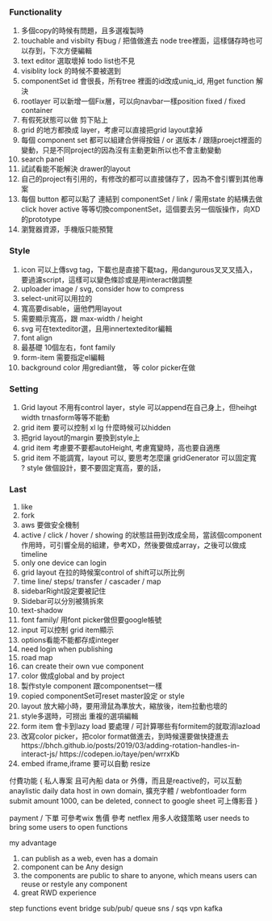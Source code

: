 ### Functionality

<ol>
<li>多個copy的時候有問題，且多選複製時</li>
<li>touchable and visbilty 有bug / 把值做進去 node tree裡面，這樣儲存時也可以存到，下次方便編輯</li>
<li>text editor 選取壞掉 todo list也不見</li>
<li>visiblity lock 的時候不要被選到</li>
<li>componentSet id 會很長，所有tree 裡面的id改成uniq_id, 用get function 解決</li>
<li>rootlayer 可以新增一個Fix層，可以向navbar一樣position fixed / fixed container</li> 
<li>有假死狀態可以做 剪下貼上</li>
<li>grid 的地方都換成 layer，考慮可以直接把grid layout拿掉</li>
<li>每個 component set 都可以組建合併得按鈕  / or 選版本 / 跟隨proejct裡面的變動，只是不同project的因為沒有主動更新所以也不會主動變動</li>
<li>search panel</li>
<li>試試看能不能解決 drawer的layout</li>
<li>自己的project有引用的，有修改的都可以直接儲存了，因為不會引響到其他專案</li>
<li>每個 button 都可以點了 連結到 componentSet / link / 需用state 的結構去做 click hover active 等等切換componentSet，這個要去另一個版操作，向XD的prototype</li>
<li>瀏覽器資源，手機版只能預覽</li>
</ol>

### Style

<ol>
<li>icon 可以上傳svg tag，下載也是直接下載tag，用dangurous叉叉叉插入，要過濾script，這樣可以變色條診或是用interact做調整</li>
<li>uploader image / svg, consider how to compress</li>
<li>select-unit可以用拉的</li>
<li>寬高要disable，逼他們用layout</li>
<li>需要顯示寬高，跟 max-width / height</li>
<li>svg 可在texteditor選，且用innertexteditor編輯</li>
<li>font align</li>
<li>最基礎 10個左右，font family</li>
<li>form-item 需要指定el編輯</li>
<li>background color 用grediant做， 等 color picker在做</li>
</ol>

### Setting

<ol>
<li>Grid layout 不用有control layer，style 可以append在自己身上，但heihgt width trnasform等等不能動</li>
<li>grid item 要可以控制 xl lg 什麼時候可以hidden</li>
<li>把grid layout的margin 要換到style上</li>
<li>grid item 考慮要不要都autoHeight, 考慮寬變時，高也要自適應</li>
<li>grid item 不能調寬，layout 可以, 要思考怎麼讓 gridGenerator 可以固定寬</li> ? style 做個設計，要不要固定寬高，要的話，
</ol>



### Last

<ol>
<li>like</li>
<li>fork</li>
<li>aws 要做安全機制</li>
<li>active / click / hover / showing 的狀態註冊到改成全局，當該個component作用時，可引響全局的組建，參考XD，然後要做成array，之後可以做成timeline</li>
<li>only one device can login</li>
<li>grid layout 在拉的時候案control of shift可以所比例</li>
<li>time line/ steps/ transfer / cascader / map </li>
<li>sidebarRight設定要被記住</li>
<li>Sidebar可以分別被猜拆來</li>
<li>text-shadow</li>
<li>font family/ 用font picker做但要google帳號</li>
<li>input 可以控制 grid item顯示</li>
<li>options看能不能都存成integer</li>
<li>need login when publishing </li>
<li>road map</li>
<li>can create their own vue component</li>
<li>color 做成global and by project</li>
<li>製作style component 跟componentset一樣</li>
<li>copied componentSet可reset master設定 or style</li>
<li>layout 放大縮小時，要用滑鼠為準放大，縮放後，item拉動也壞的</li>
<li>style多選時，可撈出 重複的選項編輯</li>
<li>form item 會卡到lazy load 要處理 / 可計算哪些有formitem的就取消lazload</li>
<li>改寫color picker，把color format做進去，到時候還要做快捷進去</li>
https://bhch.github.io/posts/2019/03/adding-rotation-handles-in-interact-js/
https://codepen.io/taye/pen/wrrxKb
<li>embed iframe,iframe 要可以自動 resize</li>
</ol>


付費功能 {
    私人專案
    且可內船 data or 外傳，而且是reactive的，可以互動
    anaylistic daily data
    host in own domain,
    擴充字體 / webfontloader
    form submit amount 1000, can be deleted,
    connect to google sheet 
    可上傳影音
}

payment / 下單 可參考wix
售價 參考 netflex 用多人收錢策略
user needs to bring some users to open functions


my advantage
1. can publish as a web, even has a domain
2. component can be Any design
3. the components are public to share to anyone, which means users can reuse or restyle any component
4. great RWD experience


step functions
event bridge 
sub/pub/
queue
sns / sqs
vpn
kafka